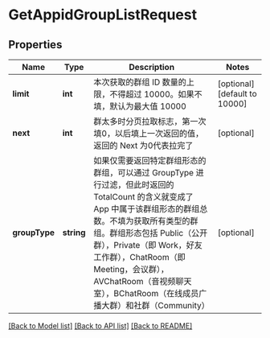 # GetAppidGroupListRequest

## Properties
Name | Type | Description | Notes
------------ | ------------- | ------------- | -------------
**limit** | **int** | 本次获取的群组 ID 数量的上限，不得超过 10000。如果不填，默认为最大值 10000 | [optional] [default to 10000]
**next** | **int** | 群太多时分页拉取标志，第一次填0，以后填上一次返回的值，返回的 Next 为0代表拉完了 | [optional] 
**groupType** | **string** | 如果仅需要返回特定群组形态的群组，可以通过 GroupType 进行过滤，但此时返回的 TotalCount 的含义就变成了 App 中属于该群组形态的群组总数。不填为获取所有类型的群组。群组形态包括 Public（公开群），Private（即 Work，好友工作群），ChatRoom（即 Meeting，会议群），AVChatRoom（音视频聊天室），BChatRoom（在线成员广播大群）和社群（Community） | [optional] 

[[Back to Model list]](../README.md#documentation-for-models) [[Back to API list]](../README.md#documentation-for-api-endpoints) [[Back to README]](../README.md)


